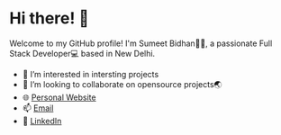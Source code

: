 # Hi there! 👋

Welcome to my GitHub profile! I'm Sumeet Bidhan🥷🏽, a passionate Full Stack Developer💻 based in New Delhi.

* 👀 I’m interested in intersting projects
* 💞️ I’m looking to collaborate on opensource projects🌏
* 🌐 [Personal Website](https://sumeetbidhan.github.io/Portfolio/)
* 📫 [Email](sumeetbidhanwork@gmail.com)
* 📌 [LinkedIn](https://www.linkedin.com/in/sumeetbidhanwork)


    

